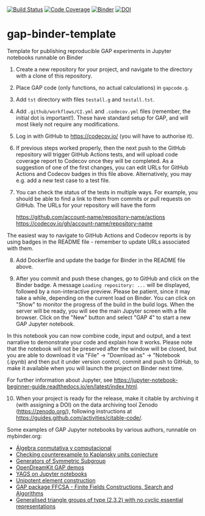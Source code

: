 [![Build Status](https://github.com/rse-standrewscs/gap-binder-template/workflows/CI/badge.svg?branch=master)](https://github.com/rse-standrewscs/gap-binder-template/actions?query=workflow%3ACI+branch%3Amaster)
[![Code Coverage](https://codecov.io/github/rse-standrewscs/gap-binder-template/coverage.svg?branch=master&token=)](https://codecov.io/gh/rse-standrewscs/gap-binder-template)
[![Binder](https://mybinder.org/badge.svg)](https://mybinder.org/v2/gh/rse-standrewscs/gap-binder-template/master)
[![DOI](https://zenodo.org/badge/DOI/10.5281/zenodo.3662155.svg)](https://doi.org/10.5281/zenodo.3662155)


# gap-binder-template

Template for publishing reproducible GAP experiments in Jupyter notebooks runnable on Binder

1. Create a new repository for your project, and navigate to the directory with a clone of this repository.

2. Place GAP code (only functions, no actual calculations) in `gapcode.g`.

3. Add `tst` directory with files `testall.g` and `testall.tst`.

4. Add `.github/workflows/CI.yml` and `.codecov.yml` files (remember, the initial dot is important!). 
These have standard setup for GAP, and will most likely not require any modifications.

5. Log in with GitHub to https://codecov.io/ (you will have to authorise it).

6. If previous steps worked properly, then the next push to the GitHub repository
will trigger GitHub Actions tests, and will upload code coverage report to Codecov
once they will be completed. As a suggestion of one of the first changes, you can 
edit URLs for GitHub Actions and Codecov badges in this file above. Alternatively, 
you may e.g. add a new test case to a test file.

7. You can check the status of the tests in multiple ways. For example, you
should be able to find a link to them from commits or pull requests on GitHub.
The URLs for your repository will have the form 

    https://github.com/account-name/repository-name/actions
    https://codecov.io/gh/account-name/repository-name
  
The easiest way to navigate to GitHub Actions and Codecov reports is by using 
badges in the README file - remember to update URLs associated with them.

8. Add Dockerfile and update the badge for Binder in the README file above.

9. After you commit and push these changes, go to GitHub and click on the
Binder badge. A message `Loading repository: ...` will be displayed, followed 
by a non-interactive preview. Please be patient, since it may take a while, 
depending on the current load on Binder. You can click on "Show" to monitor 
the progress of the build in the build logs. When the server will be ready, 
you will see the main Jupyter screen with a file browser. Click on the "New"
button and select "GAP 4" to start a new GAP Jupyter notebook.

In this notebook you can now combine code, input and output, and a text
narrative to demonstrate your code and explain how it works. Please note 
that the notebook will not be preserved after the window will be closed, but 
you are able to download it via "File" -> "Download as" -> "Notebook (.ipynb)
and then put it under version control, commit and push to GitHub, to make it
available when you will launch the project on Binder next time.

For further information about Jupyter, see
https://jupyter-notebook-beginner-guide.readthedocs.io/en/latest/index.html.

10. When your project is ready for the release, make it citable by archiving it
(with assigning a DOI) on the data archiving tool Zenodo (https://zenodo.org/), 
following instructions at https://guides.github.com/activities/citable-code/.

Some examples of GAP Jupyter notebooks by various authors, runnable on mybinder.org:
- [Álgebra conmutativa y computacional](https://github.com/pedritomelenas/Algebra-conmutativa-y-computacional)
- [Checking counterexample to Kaplansky units conjecture](https://github.com/olexandr-konovalov/Kaplansky-units-counterexample)
- [Generators of Symmetric Subgroup](https://github.com/Surwalia/generatorsymmetricsubgroup)
- [OpenDreamKit GAP demos](https://github.com/OpenDreamKit/gap-demos)
- [YAGS on Jupyter notebooks](https://github.com/iarobles/demo-yags)
- [Unipotent element construction](https://github.com/sukru-yalcinkaya/unipoly)
- [GAP package FFCSA - Finite Fields Constructions, Search and Algorithms](https://github.com/nzidaric/ffcsa/)
- [Generalised triangle groups of type (2,3,2) with no cyclic essential representations](https://github.com/olexandr-konovalov/generalised-triangle-groups-232)
